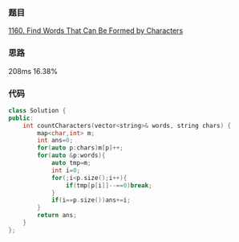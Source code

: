 ### 题目
[1160. Find Words That Can Be Formed by Characters](https://leetcode-cn.com/problems/find-words-that-can-be-formed-by-characters/)
### 思路
208ms 16.38%
### 代码
```c++
class Solution {
public:
    int countCharacters(vector<string>& words, string chars) {
        map<char,int> m;
        int ans=0;
        for(auto p:chars)m[p]++;
        for(auto &p:words){
            auto tmp=m;
            int i=0;
            for(;i<p.size();i++){
                if(tmp[p[i]]--==0)break;
            }
            if(i==p.size())ans+=i;
        }
        return ans;
    }
};
```
